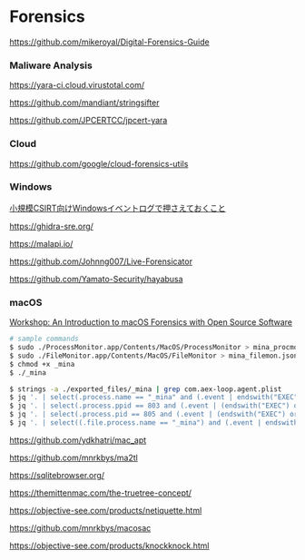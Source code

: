 # Forensics

https://github.com/mikeroyal/Digital-Forensics-Guide

### Maliware Analysis

https://yara-ci.cloud.virustotal.com/

https://github.com/mandiant/stringsifter

https://github.com/JPCERTCC/jpcert-yara

### Cloud

https://github.com/google/cloud-forensics-utils

### Windows

[小規模CSIRT向けWindowsイベントログで押さえておくこと](https://ierae.co.jp/blog/csirt_windows_event_log/)

https://ghidra-sre.org/

https://malapi.io/

https://github.com/Johnng007/Live-Forensicator

https://github.com/Yamato-Security/hayabusa

### macOS

[Workshop: An Introduction to macOS Forensics with Open Source Software](https://jsac.jpcert.or.jp/archive/2022/pdf/JSAC2022_workshop_macOS-forensic_jp.pdf)

```bash
# sample commands
$ sudo ./ProcessMonitor.app/Contents/MacOS/ProcessMonitor > mina_procmon.json
$ sudo ./FileMonitor.app/Contents/MacOS/FileMonitor > mina_filemon.json
$ chmod +x _mina
$ ./_mina

$ strings -a ./exported_files/_mina | grep com.aex-loop.agent.plist
$ jq '. | select(.process.name == "_mina" and (.event | endswith("EXEC")))' json/mina_procmon.json 2>/dev/null
$ jq '. | select(.process.ppid == 803 and (.event | (endswith("EXEC") or endswith("FORK"))))' json/mina_procmon.json 2>/dev/null
$ jq '. | select(.process.pid == 805 and (.event | (endswith("EXEC") or endswith("FORK"))))' json/mina_procmon.json 2>/dev/null
$ jq '. | select((.file.process.name == "_mina") and (.event | endswith("CREATE")))' json/mina_filemon.json 2>/dev/null
```

https://github.com/ydkhatri/mac_apt

https://github.com/mnrkbys/ma2tl

https://sqlitebrowser.org/

https://themittenmac.com/the-truetree-concept/

https://objective-see.com/products/netiquette.html

https://github.com/mnrkbys/macosac

https://objective-see.com/products/knockknock.html
